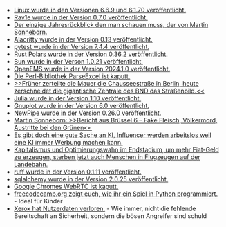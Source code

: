 * [Linux wurde in den Versionen 6.6.9 und 6.1.70 veröffentlicht.](https://lwn.net/Articles/956524/)
* [Rav1e wurde in der Version 0.7.0 veröffentlicht.](https://www.phoronix.com/news/Rav11-0.7)
* [Der einzige Jahresrückblick den man schauen muss, der von Martin Sonneborn.](https://martinsonneborn.de/jahresrueckblick-der-herzen/)
* [Alacritty wurde in der Version 0.13 veröffentlicht.](https://github.com/alacritty/alacritty/releases/tag/v0.13.0)
* [pytest wurde in der Version 7.4.4 veröffentlicht.](https://github.com/pytest-dev/pytest/releases/tag/7.4.4)
* [Rust Polars wurde in der Version 0.36.2 veröffentlicht.](https://github.com/pola-rs/polars/releases/tag/rs-0.36.2)
* [Bun wurde in der Verson 1.0.21 veröffentlicht.](https://github.com/oven-sh/bun/releases/tag/bun-v1.0.21)
* [OpenEMS wurde in der Version 2024.1.0 veröffentlicht.](https://github.com/OpenEMS/openems/releases/tag/2024.1.0)
* [Die Perl-Bibliothek ParseExcel ist kaputt.](https://www.linux-magazin.de/blogs/parseexcel-bibliothek-entfernter-angreifer-kann-befehle-ausfuehren/)
* [>>Früher zerteilte die Mauer die Chausseestraße in Berlin, heute zerschneidet die gigantische Zentrale des BND das Straßenbild.<<](https://netzpolitik.org/2024/bnd-eine-festung-in-berlin/)
* [Julia wurde in der Version 1.10 veröffentlicht.](https://lwn.net/Articles/956456/)
* [Gnuplot wurde in der Version 6.0 veröffentlicht.](https://lwn.net/Articles/956454/)
* [NewPipe wurde in der Version 0.26.0 veröffentlicht.](https://newpipe.net/blog/pinned/release/newpipe-0.26.0+.1/)
* [Martin Sonneborn: >>Bericht aus Brüssel 6 – Fake Fleisch, Völkermord, Austritte bei den Grünen<<](https://martinsonneborn.de/bericht-aus-bruessel-6-fake-fleisch-voelkermord-austritte-bei-den-gruenen/#)
* [Es gibt doch eine gute Sache an KI, Influencer werden arbeitslos weil eine KI immer Werbung machen kann.](http://blog.fefe.de/?ts=9b6a8fa6)
* [Kapitalismus und Optimierungswahn im Endstadium, um mehr Fiat-Geld zu erzeugen, sterben jetzt auch Menschen in Flugzeugen auf der Landebahn.](http://blog.fefe.de/?ts=9b6ac28b)
* [ruff wurde in der Version 0.1.11 veröffentlicht.](https://github.com/astral-sh/ruff/releases/tag/v0.1.11)
* [sqlalchemy wurde in der Version 2.0.25 veröffentlicht.](https://github.com/sqlalchemy/sqlalchemy/releases/tag/rel_2_0_25)
* [Google Chromes WebRTC ist kaputt.](https://www.linux-magazin.de/blogs/google-chrome-fehler-in-webrtc/)
* [freecodecamp.org zeigt euch, wie ihr ein Spiel in Python programmiert.](https://www.freecodecamp.org/news/pygame-tutorial-alien-abduction-game/) - Ideal für Kinder
* [Xerox hat Nutzerdaten verloren.](https://www.bleepingcomputer.com/news/security/xerox-says-subsidiary-xbs-us-breached-after-ransomware-gang-leaks-data/) - Wie immer, nicht die fehlende Bereitschaft an Sicherheit, sondern die bösen Angreifer sind schuld
